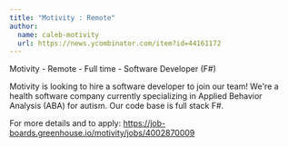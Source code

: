 ```yaml
---
title: "Motivity : Remote"
author:
  name: caleb-motivity
  url: https://news.ycombinator.com/item?id=44161172
---
```


<JobNavigation />

Motivity - Remote - Full time - Software Developer (F#)

Motivity is looking to hire a software developer to join our team! We&#x27;re a health software company currently specializing in Applied Behavior Analysis (ABA) for autism. Our code base is full stack F#.

For more details and to apply: <a href="https:&#x2F;&#x2F;job-boards.greenhouse.io&#x2F;motivity&#x2F;jobs&#x2F;4002870009" rel="nofollow">https:&#x2F;&#x2F;job-boards.greenhouse.io&#x2F;motivity&#x2F;jobs&#x2F;4002870009</a>
<JobApplication />
